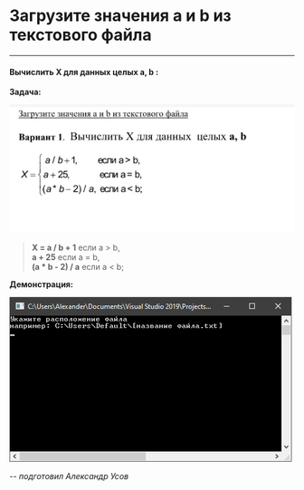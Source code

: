# Загрузите значения **a** и **b** из текстового файла

______________________________________________________

#### Вычислить **X** для данных целых **a**, **b** :

**Задача:**

![details](details.jpg)

> **X = a / b + 1**   если a > b,  
> **a + 25**          если a = b,  
> **(a * b - 2) / a** если a < b;

**Демонстрация:**

![demo](demo.gif)

--
*подготовил Александр Усов*

